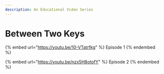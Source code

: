 ```yaml
---
description: An Educational Video Series
---
```


# Between Two Keys

{% embed url="https://youtu.be/10-VTatrfkg" %}
Episode 1
{% endembed %}

{% embed url="https://youtu.be/nzx5H8otofY" %}
Episode 2
{% endembed %}
